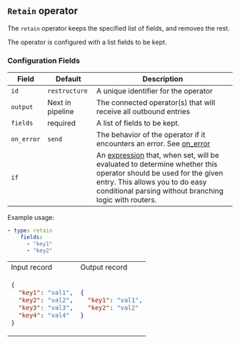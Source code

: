 ## `Retain` operator

The `retain` operator keeps the specified list of fields, and removes the rest.

The operator is configured with a list fields to be kept.

### Configuration Fields

| Field      | Default          | Description                                                                                                                                                                                                                              |
| ---        | ---              | ---                                                                                                                                                                                                                                      |
| `id`       | `restructure`    | A unique identifier for the operator                                                                                                                                                                                                     |
| `output`   | Next in pipeline | The connected operator(s) that will receive all outbound entries                                                                                                                                                                         |
| `fields`      | required         | A list of fields to be kept.                                                                                                                                                     |
| `on_error` | `send`           | The behavior of the operator if it encounters an error. See [on_error](/docs/types/on_error.md)                                                                                                                                          |
| `if`       |                  | An [expression](/docs/types/expression.md) that, when set, will be evaluated to determine whether this operator should be used for the given entry. This allows you to do easy conditional parsing without branching logic with routers. |

Example usage:
```yaml
- type: retain
    fields:
      - "key1"
      - "key2"
```

<table>
<tr><td> Input record </td> <td> Output record </td></tr>
<tr>
<td>

```json
{
  "key1": "val1",
  "key2": "val2",
  "key3": "val3",
  "key4": "val4"
}
```

</td>
<td>

```json
{
  "key1": "val1",
  "key2": "val2"
}
```

</td>
</tr>
</table>